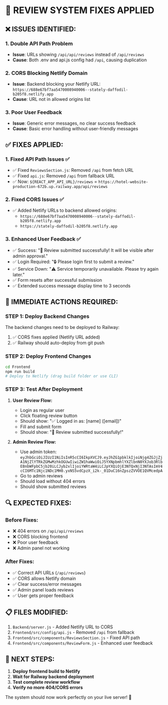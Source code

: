 # 🔧 REVIEW SYSTEM FIXES APPLIED

## ❌ **ISSUES IDENTIFIED:**

### 1. **Double API Path Problem** 
- **Issue**: URLs showing `/api/api/reviews` instead of `/api/reviews`
- **Cause**: Both .env and api.js config had `/api`, causing duplication

### 2. **CORS Blocking Netlify Domain**
- **Issue**: Backend blocking your Netlify URL: `https://688e67bf7aa5470008940006--stately-daffodil-b205f8.netlify.app`
- **Cause**: URL not in allowed origins list

### 3. **Poor User Feedback**
- **Issue**: Generic error messages, no clear success feedback
- **Cause**: Basic error handling without user-friendly messages

## ✅ **FIXES APPLIED:**

### 1. **Fixed API Path Issues** ✅
- ✅ Fixed `ReviewsSection.js`: Removed `/api` from fetch URL
- ✅ Fixed `api.js`: Removed `/api` from fallback URL
- ✅ Now: `${REACT_APP_API_URL}/reviews` = `https://hotel-website-production-672b.up.railway.app/api/reviews`

### 2. **Fixed CORS Issues** ✅
- ✅ Added Netlify URLs to backend allowed origins:
  - `https://688e67bf7aa5470008940006--stately-daffodil-b205f8.netlify.app`
  - `https://stately-daffodil-b205f8.netlify.app`

### 3. **Enhanced User Feedback** ✅
- ✅ Success: "🎉 Review submitted successfully! It will be visible after admin approval."
- ✅ Login Required: "🔒 Please login first to submit a review."
- ✅ Service Down: "⚠️ Service temporarily unavailable. Please try again later."
- ✅ Form resets after successful submission
- ✅ Extended success message display time to 3 seconds

## 🚀 **IMMEDIATE ACTIONS REQUIRED:**

### **STEP 1: Deploy Backend Changes**
The backend changes need to be deployed to Railway:
1. ✅ CORS fixes applied (Netlify URL added)
2. ✅ Railway should auto-deploy from git push

### **STEP 2: Deploy Frontend Changes**
```bash
cd Frontend
npm run build
# Deploy to Netlify (drag build folder or use CLI)
```

### **STEP 3: Test After Deployment**
1. **User Review Flow:**
   - Login as regular user
   - Click floating review button
   - Should show: "✅ Logged in as: [name] ([email])"
   - Fill and submit form
   - Should show: "🎉 Review submitted successfully!"

2. **Admin Review Flow:**
   - Use admin token: `eyJhbGciOiJIUzI1NiIsInR5cCI6IkpXVCJ9.eyJhZG1pbklkIjoiNjg4ZGJjZjA1NjZlYTRkZGMwMzhkOGUwIiwiZW1haWwiOiJ5YXNpbmhlYXZlbnN0YXJob3RlbEBnbWFpbC5jb20iLCJyb2xlIjoiYWRtaW4iLCJpYXQiOjE3NTQxNjI3NTAsImV4cCI6MTc1Njc1NDc1MH0.yxNS5vdCpzX_i2k-_01DuC16nZpszZVVOE1QVMcedpA`
   - Go to admin reviews
   - Should load without 404 errors
   - Should show submitted reviews

## 🔍 **EXPECTED FIXES:**

### **Before Fixes:**
- ❌ 404 errors on `/api/api/reviews`
- ❌ CORS blocking frontend
- ❌ Poor user feedback
- ❌ Admin panel not working

### **After Fixes:**
- ✅ Correct API URLs (`/api/reviews`)
- ✅ CORS allows Netlify domain
- ✅ Clear success/error messages
- ✅ Admin panel loads reviews
- ✅ User gets proper feedback

## 📋 **FILES MODIFIED:**

1. `Backend/server.js` - Added Netlify URL to CORS
2. `Frontend/src/config/api.js` - Removed `/api` from fallback
3. `Frontend/src/components/ReviewsSection.js` - Fixed API path
4. `Frontend/src/components/ReviewForm.js` - Enhanced user feedback

## 🎯 **NEXT STEPS:**

1. **Deploy frontend build to Netlify**
2. **Wait for Railway backend deployment**
3. **Test complete review workflow**
4. **Verify no more 404/CORS errors**

The system should now work perfectly on your live server! 🚀
